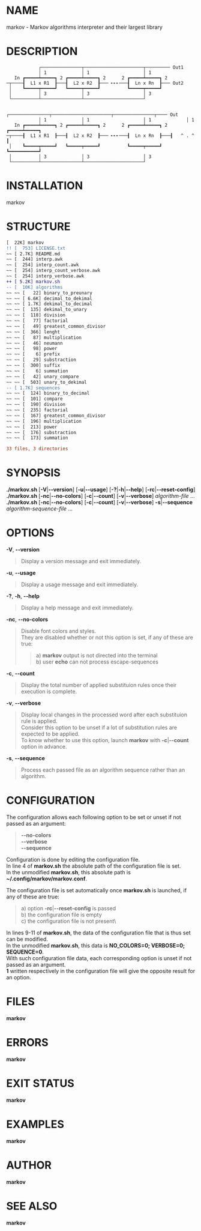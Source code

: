 # NAME

markov - Markov algorithms interpreter and their largest library

# DESCRIPTION
```forth
            ┌───────────────┬──────────────────────┬───────── Out1
            │ 1             │ 1                    │ 1
   In ┏━━━━━┷━━━━━┓ 2 ┏━━━━━┷━━━━━┓ 2      2 ┏━━━━━┷━━━━━┓ 2
─┬────┨  L1 x R1  ┠───┨  L2 x R2  ┠─── ╸╸╸───┨  Ln x Rn  ┠─── Out2
 │    ┗━━━━━┯━━━━━┛   ┗━━━━━┯━━━━━┛          ┗━━━━━┯━━━━━┛
 │          │ 3             │ 3                    │ 3
 └──────────┴───────────────┴──────────────────────┘

            ┌───────────────┬──────────────────────┬───────────────┬──── Out
            │ 1             │ 1                    │ 1             │ 1
   In ┏━━━━━┷━━━━━┓ 2 ┏━━━━━┷━━━━━┓ 2      2 ┏━━━━━┷━━━━━┓ 2 ┏━━━━━┷━━━━━┓
─┬────┨  L1 x R1  ┠───┨  L2 x R2  ┠─── ╸╸╸───┨  Ln x Rn  ┠───┨   ^ . ^   ┃
 │    ┗━━━━━┯━━━━━┛   ┗━━━━━┯━━━━━┛          ┗━━━━━┯━━━━━┛   ┗━━━━━━━━━━━┛
 │          │ 3             │ 3                    │ 3
 └──────────┴───────────────┴──────────────────────┘

```

# INSTALLATION
markov

# STRUCTURE
```diff
[  22K] markov
!! [  753] LICENSE.txt
~~ [ 2.7K] README.md
~~ [  244] interp.awk
~~ [  254] interp_count.awk
~~ [  254] interp_count_verbose.awk
~~ [  254] interp_verbose.awk
++ [ 5.2K] markov.sh
-- [  10K] algorithms
~~ ~~ [   22] binary_to_preunary
~~ ~~ [ 6.6K] decimal_to_dekimal
~~ ~~ [ 1.7K] dekimal_to_decimal
~~ ~~ [  135] dekimal_to_unary
~~ ~~ [  118] division
~~ ~~ [   77] factorial
~~ ~~ [   49] greatest_common_divisor
~~ ~~ [  366] lenght
~~ ~~ [   87] multiplication
~~ ~~ [   46] neumann
~~ ~~ [   98] power
~~ ~~ [    6] prefix
~~ ~~ [   29] substraction
~~ ~~ [  300] suffix
~~ ~~ [    6] summation
~~ ~~ [   42] unary_compare
~~ ~~ [  503] unary_to_dekimal
-- [ 1.7K] sequences
~~ ~~ [  124] binary_to_decimal
~~ ~~ [  101] compare
~~ ~~ [  190] division
~~ ~~ [  235] factorial
~~ ~~ [  167] greatest_common_divisor
~~ ~~ [  196] multiplication
~~ ~~ [  213] power
~~ ~~ [  176] substraction
~~ ~~ [  173] summation

33 files, 3 directories
```

# SYNOPSIS

**./markov.sh** \[**-V**\|**\--version**\] \[**-u**\|**\--usage**\]
\[**-?**\|**-h**\|**\--help**\] \[**-rc**\|**\--reset-config**\]\
**./markov.sh** \[**-nc**\|**\--no-colors**\] \[**-c**\|**\--count**\]
\[**-v**\|**\--verbose**\] *algorithm-file* \...\
**./markov.sh** \[**-nc**\|**\--no-colors**\] \[**-c**\|**\--count**\]
\[**-v**\|**\--verbose**\] **-s**\|**\--sequence**
*algorithm-sequence-file* \...

# OPTIONS

**-V**, **\--version**

> Display a version message and exit immediately.

**-u**, **\--usage**

> Display a usage message and exit immediately.

**-?**, **-h**, **\--help**

> Display a help message and exit immediately.

**-nc**, **\--no-colors**

> Disable font colors and styles.\
> They are disabled whether or not this option is set, if any of these
> are true:
>
> > a\) **markov** output is not directed into the terminal\
> > b) user **echo** can not process escape-sequences

**-c**, **\--count**

> Display the total number of applied substituion rules once their
> execution is complete.

**-v**, **\--verbose**

> Display local changes in the processed word after each substituion
> rule is applied.\
> Consider this option to be unset if a lot of substitution rules are
> expected to be applied.\
> To know whether to use this option, launch **markov** with
> **-c**\|**\--count** option in advance.

**-s**, **\--sequence**

> Process each passed file as an algorithm sequence rather than an
> algorithm.

# CONFIGURATION

The configuration allows each following option to be set or unset if not
passed as an argument:

> **\--no-colors**\
> **\--verbose**\
> **\--sequence**

Configuration is done by editing the configuration file.\
In line 4 of **markov.sh** the absolute path of the configuration file
is set.\
In the unmodified **markov.sh**, this absolute path is
**\~/.config/markov/markov.conf**.

The configuration file is set automatically once **markov.sh** is
launched, if any of these are true:

> a\) option **-rc**\|**\--reset-config** is passed\
> b) the configuration file is empty\
> c) the configuration file is not present\

In lines 9-11 of **markov.sh**, the data of the configuration file that
is thus set can be modified.\
In the unmodified **markov.sh**, this data is **NO_COLORS=0; VERBOSE=0;
SEQUENCE=0**.\
With such configuration file data, each corresponding option is unset if
not passed as an argument.\
**1** written respectively in the configuration file will give the
opposite result for an option.

# FILES

**markov**

# ERRORS

**markov**

# EXIT STATUS

**markov**

# EXAMPLES

**markov**

# AUTHOR

**markov**

# SEE ALSO

**markov**
